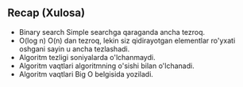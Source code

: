 ## Recap (Xulosa)
 - Binary search Simple searchga qaraganda ancha tezroq.
 - O(log n) O(n) dan tezroq, lekin siz qidirayotgan elementlar ro'yxati oshgani sayin u ancha tezlashadi.
 - Algoritm tezligi soniyalarda o'lchanmaydi.
 - Algoritm vaqtlari algoritmning o'sishi bilan o'lchanadi.
 - Algoritm vaqtlari Big O belgisida yoziladi.
